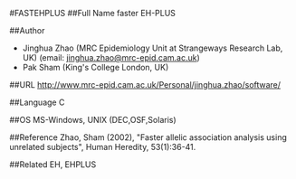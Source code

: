 #FASTEHPLUS
##Full Name
faster EH-PLUS

##Author
* Jinghua Zhao (MRC Epidemiology Unit at Strangeways Research Lab, UK) (email: jinghua.zhao@mrc-epid.cam.ac.uk)
* Pak Sham (King's College London, UK)

##URL
http://www.mrc-epid.cam.ac.uk/Personal/jinghua.zhao/software/

##Language
C

##OS
MS-Windows, UNIX (DEC,OSF,Solaris)

##Reference
Zhao, Sham (2002), "Faster allelic association analysis using unrelated subjects", Human Heredity, 53(1):36-41.

##Related
EH, EHPLUS

